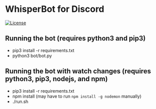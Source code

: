 # WhisperBot for Discord

[![License](https://img.shields.io/npm/l/express.svg)](https://github.com/CalvinKotval/dc_roleselector/blob/master/LICENSE)

## Running the bot (requires python3 and pip3)
* pip3 install -r requirements.txt
* python3 bot/bot.py

## Running the bot with watch changes (requires python3, pip3, nodejs, and npm)
* pip3 install -r requirements.txt
* npm install (may have to run `npm install -g nodemon` manually)
* ./run.sh

